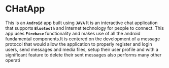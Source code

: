 # CHatApp
This is an **`Android`** app built using **`JAVA`**
It is an interactive chat application that supports **`Bluetooth`** and Internet technology for people to connect. This app uses **`Firebase`** functionality and makes use of all the android fundamental components.It is centered on the development of a message protocol that would allow the application to properly register and login users, send messages and media files, setup their user profile and with a significant feature to delete their sent messages also performs many other operati
